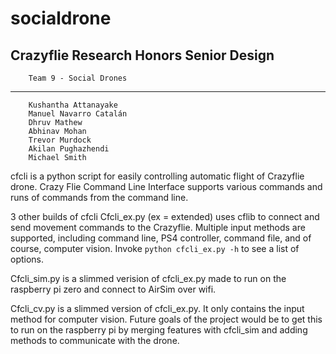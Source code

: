 # socialdrone
Crazyflie Research Honors Senior Design 
-------------------------------
		Team 9 - Social Drones
-------------------------------
		Kushantha Attanayake
		Manuel Navarro Catalán
		Dhruv Mathew
		Abhinav Mohan
		Trevor Murdock
		Akilan Pughazhendi
		Michael Smith

cfcli is a python script for easily controlling automatic flight of Crazyflie drone. 
Crazy Flie Command Line Interface supports various commands and runs of commands from the command line. 

3 other builds of cfcli
Cfcli_ex.py (ex = extended) uses cflib to connect and send movement commands to the Crazyflie. 
    Multiple input methods are supported, including command line, PS4 controller, 
    command file, and of course, computer vision. Invoke `python cfcli_ex.py -h` to see a list of options.
    
Cfcli_sim.py is a slimmed verision of cfcli_ex.py made to run on the raspberry pi zero and connect to AirSim over wifi.

Cfcli_cv.py is a slimmed version of cfcli_ex.py. It only contains the input method for computer vision. 
    Future goals of the project would be to get this to run on the raspberry pi by merging features with 
    cfcli_sim and adding methods to communicate with the drone. 

